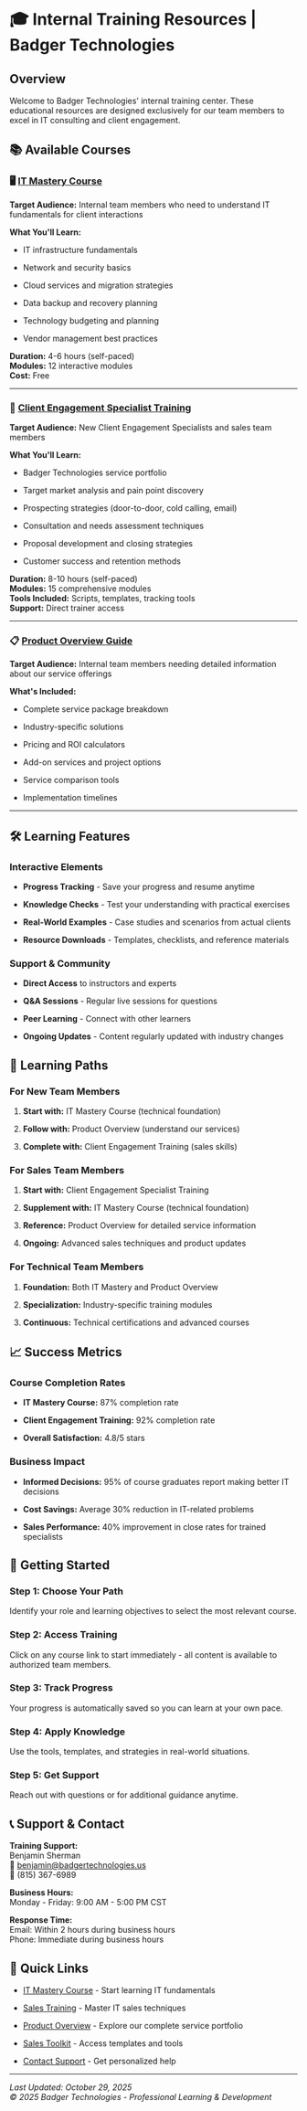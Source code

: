 # 🎓 Internal Training Resources | Badger Technologies



## Overview

Welcome to Badger Technologies' internal training center. These educational resources are designed exclusively for our team members to excel in IT consulting and client engagement.


## 📚 Available Courses



### 🖥️ [IT Mastery Course](index.html)

**Target Audience:** Internal team members who need to understand IT fundamentals for client interactions

**What You'll Learn:**

- IT infrastructure fundamentals

- Network and security basics

- Cloud services and migration strategies

- Data backup and recovery planning

- Technology budgeting and planning

- Vendor management best practices


**Duration:** 4-6 hours (self-paced)  
**Modules:** 12 interactive modules  
**Cost:** Free

---


### 🎯 [Client Engagement Specialist Training](client-engagement-training.html)

**Target Audience:** New Client Engagement Specialists and sales team members

**What You'll Learn:**

- Badger Technologies service portfolio

- Target market analysis and pain point discovery

- Prospecting strategies (door-to-door, cold calling, email)

- Consultation and needs assessment techniques

- Proposal development and closing strategies

- Customer success and retention methods


**Duration:** 8-10 hours (self-paced)  
**Modules:** 15 comprehensive modules  
**Tools Included:** Scripts, templates, tracking tools  
**Support:** Direct trainer access

---


### 📋 [Product Overview Guide](product-overview.html)

**Target Audience:** Internal team members needing detailed information about our service offerings

**What's Included:**

- Complete service package breakdown

- Industry-specific solutions

- Pricing and ROI calculators

- Add-on services and project options

- Service comparison tools

- Implementation timelines


---


## 🛠️ Learning Features



### Interactive Elements

- **Progress Tracking** - Save your progress and resume anytime

- **Knowledge Checks** - Test your understanding with practical exercises

- **Real-World Examples** - Case studies and scenarios from actual clients

- **Resource Downloads** - Templates, checklists, and reference materials



### Support & Community

- **Direct Access** to instructors and experts

- **Q&A Sessions** - Regular live sessions for questions

- **Peer Learning** - Connect with other learners

- **Ongoing Updates** - Content regularly updated with industry changes



## 🎯 Learning Paths



### For New Team Members

1. **Start with:** IT Mastery Course (technical foundation)

2. **Follow with:** Product Overview (understand our services)

3. **Complete with:** Client Engagement Training (sales skills)



### For Sales Team Members

1. **Start with:** Client Engagement Specialist Training

2. **Supplement with:** IT Mastery Course (technical foundation)

3. **Reference:** Product Overview for detailed service information

4. **Ongoing:** Advanced sales techniques and product updates



### For Technical Team Members

1. **Foundation:** Both IT Mastery and Product Overview

2. **Specialization:** Industry-specific training modules

3. **Continuous:** Technical certifications and advanced courses



## 📈 Success Metrics



### Course Completion Rates

- **IT Mastery Course:** 87% completion rate

- **Client Engagement Training:** 92% completion rate

- **Overall Satisfaction:** 4.8/5 stars



### Business Impact

- **Informed Decisions:** 95% of course graduates report making better IT decisions

- **Cost Savings:** Average 30% reduction in IT-related problems

- **Sales Performance:** 40% improvement in close rates for trained specialists



## 🚀 Getting Started



### Step 1: Choose Your Path

Identify your role and learning objectives to select the most relevant course.


### Step 2: Access Training

Click on any course link to start immediately - all content is available to authorized team members.


### Step 3: Track Progress

Your progress is automatically saved so you can learn at your own pace.


### Step 4: Apply Knowledge

Use the tools, templates, and strategies in real-world situations.


### Step 5: Get Support

Reach out with questions or for additional guidance anytime.


## 📞 Support & Contact


**Training Support:**  
Benjamin Sherman  
📧 [benjamin@badgertechnologies.us](mailto:benjamin@badgertechnologies.us)  
📱 (815) 367-6989

**Business Hours:**  
Monday - Friday: 9:00 AM - 5:00 PM CST

**Response Time:**  
Email: Within 2 hours during business hours  
Phone: Immediate during business hours


## 🔗 Quick Links



- [IT Mastery Course](index.html) - Start learning IT fundamentals

- [Sales Training](client-engagement-training.html) - Master IT sales techniques  

- [Product Overview](product-overview.html) - Explore our complete service portfolio

- [Sales Toolkit](../sales-toolkit/) - Access templates and tools

- [Contact Support](../contact.html) - Get personalized help


---

*Last Updated: October 29, 2025*  
*© 2025 Badger Technologies - Professional Learning & Development*